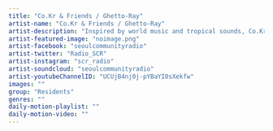 ```yaml
---
title: "Co.Kr & Friends / Ghetto-Ray"	
artist-name: "Co.Kr & Friends / Ghetto-Ray"	
artist-description: "Inspired by world music and tropical sounds, Co.Kr collaborates with a variety of artists playing genres such as Dancehall, Moombahton through his Ghetto-Ray platform, which melds Bass, Grime, Garage and House with a carnival sound system twist."	
artist-featured-image: "noimage.png"	
artist-facebook: "seoulcommunityradio"	
artist-twitter: "Radio_SCR"	
artist-instagram: "scr_radio"	
artist-soundcloud: "seoulcommunityradio"	
artist-youtubeChannelID: "UCUjB4nj0j-pYBaYI0sXekfw"	
images: ""	
group: "Residents"	
genres: ""	
daily-motion-playlist: ""	
daily-motion-video: ""		
---
```


